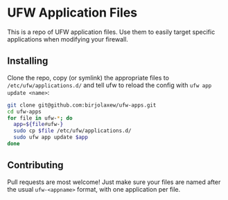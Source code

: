 # UFW Application Files

This is a repo of UFW application files. Use them to easily target specific applications when modifying your firewall.

## Installing

Clone the repo, copy (or symlink) the appropriate files to `/etc/ufw/applications.d/` and tell ufw to reload the config with `ufw app update <name>`:

```bash
git clone git@github.com:birjolaxew/ufw-apps.git
cd ufw-apps
for file in ufw-*; do
  app=${file#ufw-}
  sudo cp $file /etc/ufw/applications.d/
  sudo ufw app update $app
done
```

## Contributing

Pull requests are most welcome! Just make sure your files are named after the usual `ufw-<appname>` format, with one application per file.